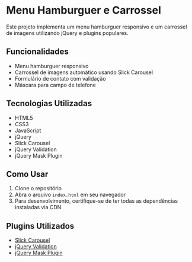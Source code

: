 # Menu Hamburguer e Carrossel

Este projeto implementa um menu hamburguer responsivo e um carrossel de imagens utilizando jQuery e plugins populares.

## Funcionalidades

- Menu hamburguer responsivo
- Carrossel de imagens automático usando Slick Carousel
- Formulário de contato com validação
- Máscara para campo de telefone

## Tecnologias Utilizadas

- HTML5
- CSS3
- JavaScript
- jQuery
- Slick Carousel
- jQuery Validation
- jQuery Mask Plugin

## Como Usar

1. Clone o repositório
2. Abra o arquivo `index.html` em seu navegador
3. Para desenvolvimento, certifique-se de ter todas as dependências instaladas via CDN

## Plugins Utilizados

- [Slick Carousel](https://kenwheeler.github.io/slick/)
- [jQuery Validation](https://jqueryvalidation.org/)
- [jQuery Mask Plugin](https://igorescobar.github.io/jQuery-Mask-Plugin/) 
